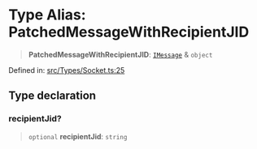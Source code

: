 # Type Alias: PatchedMessageWithRecipientJID

> **PatchedMessageWithRecipientJID**: [`IMessage`](../namespaces/proto/interfaces/IMessage.md) & `object`

Defined in: [src/Types/Socket.ts:25](https://github.com/Fokusdotid/bail/blob/99acc683da8779d62a0509bb4108fdb35cb2b061/src/Types/Socket.ts#L25)

## Type declaration

### recipientJid?

> `optional` **recipientJid**: `string`
